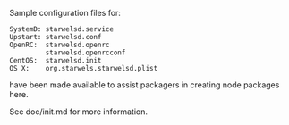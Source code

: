 Sample configuration files for:
```
SystemD: starwelsd.service
Upstart: starwelsd.conf
OpenRC:  starwelsd.openrc
         starwelsd.openrcconf
CentOS:  starwelsd.init
OS X:    org.starwels.starwelsd.plist
```
have been made available to assist packagers in creating node packages here.

See doc/init.md for more information.
